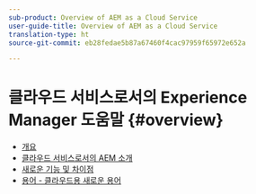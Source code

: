 ```yaml
---
sub-product: Overview of AEM as a Cloud Service
user-guide-title: Overview of AEM as a Cloud Service
translation-type: ht
source-git-commit: eb28fedae5b87a67460f4cac97959f65972e652a

---
```



# 클라우드 서비스로서의 Experience Manager 도움말 {#overview}

+ [개요](/help/overview/home.md)
+ [클라우드 서비스로서의 AEM 소개](introduction.md)
+ [새로운 기능 및 차이점](what-is-new-and-different.md)
+ [용어 - 클라우드용 새로운 용어](terminology.md)
